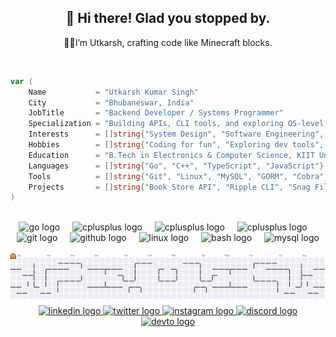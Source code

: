 <h2 align="center">👋 Hi there! Glad you stopped by.</h2>
<p align="center">👨‍💻I’m Utkarsh, crafting code like Minecraft blocks.</p>
<br clear="both">

```go
var (
    Name           = "Utkarsh Kumar Singh"
    City           = "Bhubaneswar, India"
    JobTitle       = "Backend Developer / Systems Programmer"
    Specialization = "Building APIs, CLI tools, and exploring OS-level development"
    Interests      = []string{"System Design", "Software Engineering", "Networking", "Open Source"}
    Hobbies        = []string{"Coding for fun", "Exploring dev tools", "Sports", "Music"}
    Education      = "B.Tech in Electronics & Computer Science, KIIT University"
    Languages      = []string{"Go", "C++", "TypeScript", "JavaScript"}
    Tools          = []string{"Git", "Linux", "MySQL", "GORM", "Cobra", "Viper", "Qt"}
    Projects       = []string{"Book Store API", "Ripple CLI", "Snag File Watcher"}
)
```

<br clear="both">
<div align="center">
  <img src="https://cdn.jsdelivr.net/gh/devicons/devicon/icons/go/go-original.svg" height="40" alt="go logo"  />
  <img width="12" />
  <img src="https://cdn.jsdelivr.net/gh/devicons/devicon/icons/cplusplus/cplusplus-original.svg" height="40" alt="cplusplus logo"  />
  <img width="12" />
  <img src="https://cdn.jsdelivr.net/gh/devicons/devicon/icons/typescript/typescript-original.svg" height="40" alt="cplusplus logo"  />
  <img width="12" />
  <img src="https://cdn.jsdelivr.net/gh/devicons/devicon/icons/javascript/javascript-original.svg" height="40" alt="cplusplus logo"  />
  <img width="12" />
  <img src="https://cdn.jsdelivr.net/gh/devicons/devicon/icons/git/git-original.svg" height="40" alt="git logo"  />
  <img width="12" />
  <img src="https://cdn.jsdelivr.net/gh/devicons/devicon/icons/github/github-original.svg" height="40" alt="github logo"  />
  <img width="12" />
  <img src="https://cdn.jsdelivr.net/gh/devicons/devicon/icons/linux/linux-original.svg" height="40" alt="linux logo"  />
  <img width="12" />
  <img src="https://cdn.jsdelivr.net/gh/devicons/devicon/icons/bash/bash-original.svg" height="40" alt="bash logo"  />
  <img width="12" />
  <img src="https://cdn.jsdelivr.net/gh/devicons/devicon/icons/mysql/mysql-original.svg" height="40" alt="mysql logo"  />
</div>

<br clear="both">
<picture>
  <source media="(prefers-color-scheme: dark)" srcset="https://raw.githubusercontent.com/utkarshkrsingh/utkarshkrsingh/output/pacman-contribution-graph-dark.svg">
  <source media="(prefers-color-scheme: light)" srcset="https://raw.githubusercontent.com/utkarshkrsingh/utkarshkrsingh/output/pacman-contribution-graph.svg">
  <img alt="pacman contribution graph" src="https://raw.githubusercontent.com/utkarshkrsingh/utkarshkrsingh/output/pacman-contribution-graph.svg">
</picture>

<br clear="both">
<div align="center">
  <a href="https://www.linkedin.com/in/utkarshkrsingh1103/" target="_blank">
    <img src="https://raw.githubusercontent.com/maurodesouza/profile-readme-generator/master/src/assets/icons/social/linkedin/default.svg" width="52" height="40" alt="linkedin logo"  />
  </a>
  <a href="https://x.com/uksingh1103" target="_blank">
    <img src="https://raw.githubusercontent.com/maurodesouza/profile-readme-generator/master/src/assets/icons/social/twitter/default.svg" width="52" height="40" alt="twitter logo"  />
  </a>
  <a href="https://www.instagram.com/utkarshkrsingh1103/" target="_blank">
    <img src="https://raw.githubusercontent.com/maurodesouza/profile-readme-generator/master/src/assets/icons/social/instagram/default.svg" width="52" height="40" alt="instagram logo"  />
  </a>
  <a href="https://discord.com/users/832855203073753101" target="_blank">
    <img src="https://raw.githubusercontent.com/maurodesouza/profile-readme-generator/master/src/assets/icons/social/discord/default.svg" width="52" height="40" alt="discord logo"  />
  </a>
  <a href="https://dev.to/utkarshkrsingh1103" target="_blank">
    <img src="https://raw.githubusercontent.com/maurodesouza/profile-readme-generator/master/src/assets/icons/social/devto/default.svg" width="52" height="40" alt="devto logo"  />
  </a>
</div>
